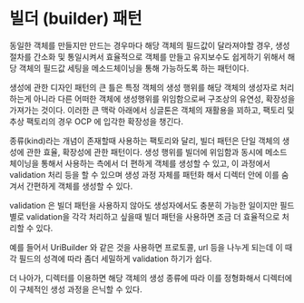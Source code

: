# 빌더 (builder) 패턴

동일한 객체를 만들지만 만드는 경우마다 해당 객체의 필드값이 달라져야할 경우, 생성 절차를 간소화 및 통일시켜서 효율적으로 객체를 만들고
유지보수도 쉽게하기 위해서 해당 객체의 필드값 세팅을 메소드체이닝을 통해 가능하도록 하는 패턴이다.

생성에 관한 디자인 패턴의 큰 틀은 특정 객체의 생성 행위를 해당 객체의 생성자로 처리하는게 아니라 다른 어떠한 객체에 생성행위를 위임함으로써
구조상의 유연성, 확장성을 가져가는 것이다. 이러한 큰 맥락 아래에서 싱글톤은 객체의 재활용을 꾀하고, 팩토리 및 추상 팩토리의 경우
OCP 에 입각한 확장성을 챙긴다.

종류(kind)라는 개념이 존재할때 사용하는 팩토리와 달리, 빌더 패턴은 단일 객체의 생성에 관한 효율, 확장성에 관한 패턴이다.
생성 행위를 빌더에 위임함과 동시에 메소드 체이닝을 통해서 사용하는 측에서 더 편하게 객체를 생성할 수 있고,
이 과정에서 validation 처리 등을 할 수 있으며 생성 과정 자체를 패턴화 해서 디렉터 안에 이를 숨겨서 간편하게 객체를 생성할 수 있다.

validation 은 빌더 패턴을 사용하지 않아도 생성자에서도 충분히 가능한 일이지만 필드별로 validation을 각각 처리하고 싶을때
빌더 패턴을 사용하면 조금 더 효율적으로 처리할 수 있다.

예를 들어서 UriBuilder 와 같은 것을 사용하면 프로토콜, url 등을 나누게 되는데 이 때 각 필드의 성격에 따라 좀더 세밀하게 validation 하기가 쉽다.

더 나아가, 디렉터를 이용하면 해당 객체의 생성 종류에 따라 이를 정형화해서 디렉터에 이 구체적인 생성 과정을 은닉할 수 있다.